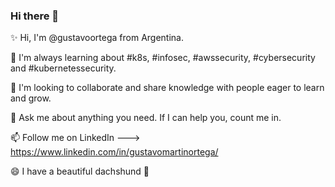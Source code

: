 ### Hi there 👋

✨ Hi, I'm @gustavoortega from Argentina.

🌱 I'm always learning about #k8s, #infosec, #awssecurity, #cybersecurity and #kubernetessecurity.

👯 I'm looking to collaborate and share knowledge with people eager to learn and grow.

💬 Ask me about anything you need. If I can help you, count me in.

📫 Follow me on LinkedIn ---> https://www.linkedin.com/in/gustavomartinortega/

😄 I have a beautiful dachshund 🐶
